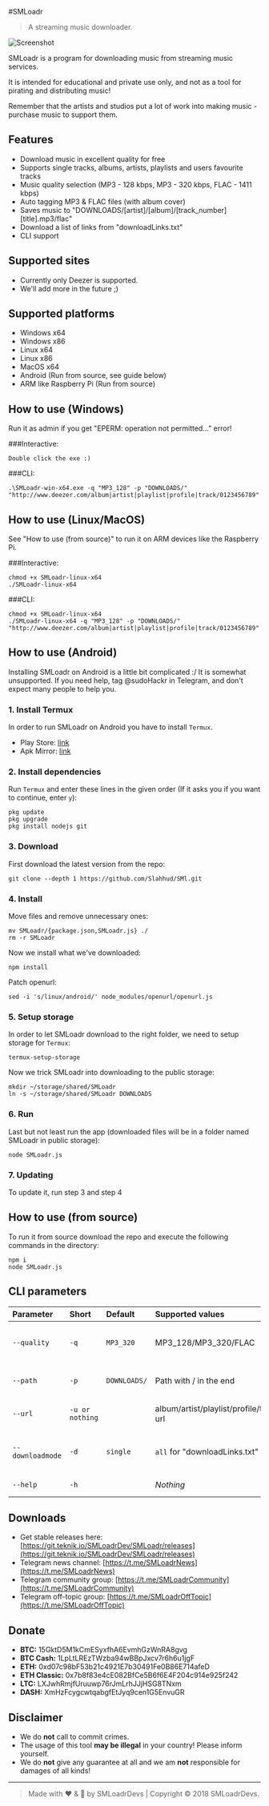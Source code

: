#SMLoadr
> A streaming music downloader.

![Screenshot](screenshot.png)

SMLoadr is a program for downloading music from streaming music services.

It is intended for educational and private use only, and not as a tool for pirating and distributing music!

Remember that the artists and studios put a lot of work into making music - purchase music to support them.



## Features

- Download music in excellent quality for free
- Supports single tracks, albums, artists, playlists and users favourite tracks
- Music quality selection (MP3 - 128 kbps, MP3 - 320 kbps, FLAC - 1411 kbps)
- Auto tagging MP3 & FLAC files (with album cover)
- Saves music to "DOWNLOADS/[artist]/[album]/[track_number] [title].mp3/flac"
- Download a list of links from "downloadLinks.txt"
- CLI support



## Supported sites

- Currently only Deezer is supported.
- We'll add more in the future ;)



## Supported platforms

- Windows x64
- Windows x86
- Linux x64
- Linux x86
- MacOS x64
- Android (Run from source, see guide below)
- ARM like Raspberry Pi (Run from source)



## How to use (Windows)

Run it as admin if you get "EPERM: operation not permitted..." error!

###Interactive:
```
Double click the exe :)
```

###CLI:
```
.\SMLoadr-win-x64.exe -q "MP3_128" -p "DOWNLOADS/" "http://www.deezer.com/album|artist|playlist|profile|track/0123456789"
```



## How to use (Linux/MacOS)

See "How to use (from source)" to run it on ARM devices like the Raspberry Pi.

###Interactive:
```
chmod +x SMLoadr-linux-x64
./SMLoadr-linux-x64
```

###CLI:
```
chmod +x SMLoadr-linux-x64
./SMLoadr-linux-x64 -q "MP3_128" -p "DOWNLOADS/" "http://www.deezer.com/album|artist|playlist|profile|track/0123456789"
```



## How to use (Android)

Installing SMLoadr on Android is a little bit complicated :/
It is somewhat unsupported. If you need help, tag @sudoHackr in Telegram, and don't expect many people to help you. 

### 1. Install Termux
In order to run SMLoadr on Android you have to install `Termux`.
- Play Store: [link](https://play.google.com/store/apps/details?id=com.termux)
- Apk Mirror: [link](https://www.apkmirror.com/apk/fredrik-fornwall/termux)

### 2. Install dependencies
Run `Termux` and enter these lines in the given order (If it asks you if you want to continue, enter `y`):
```
pkg update
pkg upgrade
pkg install nodejs git

```

### 3. Download
First download the latest version from the repo:
```
git clone --depth 1 https://github.com/Slahhud/SMl.git
```

### 4. Install

Move files and remove unnecessary ones:
```
mv SMLoadr/{package.json,SMLoadr.js} ./
rm -r SMLoadr
```

Now we install what we've downloaded:
```
npm install
```

Patch openurl:
```
sed -i 's/linux/android/' node_modules/openurl/openurl.js
```

### 5. Setup storage

In order to let SMLoadr download to the right folder, we need to setup storage for `Termux`:
```
termux-setup-storage
```

Now we trick SMLoadr into downloading to the public storage:
```
mkdir ~/storage/shared/SMLoadr
ln -s ~/storage/shared/SMLoadr DOWNLOADS
```

### 6. Run
Last but not least run the app (downloaded files will be in a folder named SMLoadr in public storage):
```
node SMLoadr.js
```

### 7. Updating
To update it, run step 3 and step 4


## How to use (from source)

To run it from source download the repo and execute the following commands in the directory:
```
npm i
node SMLoadr.js
```



## CLI parameters

| Parameter            | Short               | Default          | Supported values                        | Description                          |
| :-----------------   | :------------------ | :--------------- | :-------------------------------------- | :----------------------------------- |
| ```--quality```      | ```-q```            | ```MP3_320```    | MP3_128/MP3_320/FLAC            | The quality of the files to download |
| ```--path```         | ```-p```            | ```DOWNLOADS/``` | Path with / in the end                  | The path to download the files to    |
| ```--url```          | ```-u or nothing``` |                  | album/artist/playlist/profile/track url | Downloads single deezer url          |
| ```--downloadmode``` | ```-d```            | ```single```     | ```all``` for "downloadLinks.txt"       | Downloads multiple urls from list    |
| ```--help```         | ```-h```            |                  | _Nothing_                               | Shows the CLI help                   |



## Downloads

- Get stable releases here: [https://git.teknik.io/SMLoadrDev/SMLoadr/releases](https://git.teknik.io/SMLoadrDev/SMLoadr/releases)
- Telegram news channel: [https://t.me/SMLoadrNews](https://t.me/SMLoadrNews)
- Telegram community group: [https://t.me/SMLoadrCommunity](https://t.me/SMLoadrCommunity)
- Telegram off-topic group: [https://t.me/SMLoadrOffTopic](https://t.me/SMLoadrOffTopic)



## Donate

- **BTC:** 15GktD5M1kCmESyxfhA6EvmhGzWnRA8gvg
- **BTC Cash:** 1LpLtLREzTWzba94wBBpJxcv7r6h6u1jgF
- **ETH:** 0xd07c98bF53b21c4921E7b30491Fe0B86E714afeD
- **ETH Classic:** 0x7b8f83e4cE082BfCe5B6f6E4F204c914e925f242
- **LTC:** LXJwhRmjfUruuwp76rJmLrhJJjHSG8TNxm
- **DASH:** XmHzFcygcwtqabgfEtJyq9cen1G5EnvuGR



## Disclaimer

- We do **not** call to commit crimes.
- The usage of this tool **may be illegal** in your country! Please inform yourself.
- We do **not** give any guarantee at all and we am **not** responsible for damages of all kinds!



---
> Made with :heart: & :beer: by SMLoadrDevs | Copyright © 2018 SMLoadrDevs.
